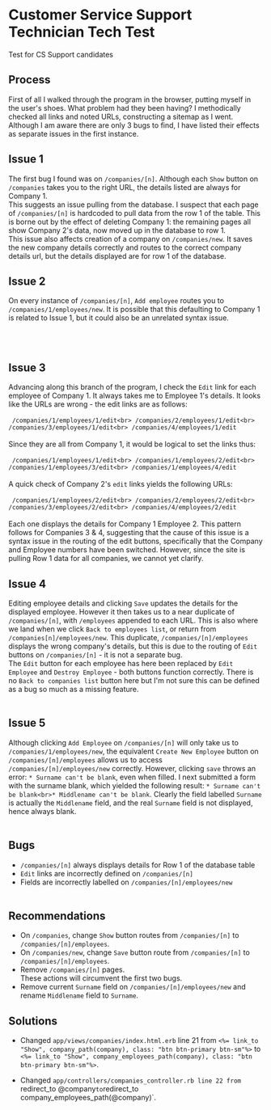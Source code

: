 # Customer Service Support Technician Tech Test
Test for CS Support candidates

## Process

First of all I walked through the program in the browser, putting myself in the user's shoes. What problem had they been having? I methodically checked all links and noted URLs, constructing a sitemap as I went. Although I am aware there are only 3 bugs to find, I have listed their effects as separate issues in the first instance.

## Issue 1

The first bug I found was on `/companies/[n]`. Although each `Show` button on `/companies` takes you to the right URL, the details listed are always for Company 1.
<br>
This suggests an issue pulling from the database. I suspect that each page of `/companies/[n]` is hardcoded to pull data from the row 1 of the table. This is borne out by the effect of deleting Company 1: the remaining pages all show Company 2's data, now moved up in the database to row 1.
<br>
This issue also affects creation of a company on `/companies/new`. It saves the new company details correctly and routes to the correct company details url, but the details displayed are for row 1 of the database.

## Issue 2

On every instance of `/companies/[n]`, `Add employee` routes you to `/companies/1/employees/new`. It is possible that this defaulting to Company 1 is related to Issue 1, but it could also be an unrelated syntax issue. 

<br><br>

## Issue 3

Advancing along this branch of the program, I check the `Edit` link for each employee of Company 1. It always takes me to Employee 1's details. It looks like the URLs are wrong - the edit links are as follows:
<br><br>```
/companies/1/employees/1/edit<br>
/companies/2/employees/1/edit<br>
/companies/3/employees/1/edit<br>
/companies/4/employees/1/edit```
<br><br>
Since they are all from Company 1, it would be logical to set the links thus:
<br><br>```
/companies/1/employees/1/edit<br>
/companies/1/employees/2/edit<br>
/companies/1/employees/3/edit<br>
/companies/1/employees/4/edit```
<br><br>
A quick check of Company 2's `edit` links yields the following URLs:
<br><br>```
/companies/1/employees/2/edit<br>
/companies/2/employees/2/edit<br>
/companies/3/employees/2/edit<br>
/companies/4/employees/2/edit```
<br><br>
Each one displays the details for Company 1 Employee 2. This pattern follows for Companies 3 & 4, suggesting that the cause of this issue is a syntax issue in the routing of the edit buttons, specifically that the Company and Employee numbers have been switched. However, since the site is pulling Row 1 data for all companies, we cannot yet clarify.<br>

## Issue 4

Editing employee details and clicking `Save` updates the details for the displayed employee. However it then takes us to a near duplicate of `/companies/[n]`, with `/employees` appended to each URL. This is also where we land when we click `Back to employees list`, or return from `/companies[n]/employees/new`. This duplicate, `/companies/[n]/employees` displays the wrong company's details, but this is due to the routing of `Edit` buttons on `/companies/[n]` - it is not a separate bug.<br>
The `Edit` button for each employee has here been replaced by `Edit Employee` and `Destroy Employee` - both buttons function correctly. There is no `Back to companies list` button here but I'm not sure this can be defined as a bug so much as a missing feature.
<br><br>

## Issue 5

Although clicking `Add Employee` on `/companies/[n]` will only take us to `/companies/1/employees/new`, the equivalent `Create New Employee` button on `/companies/[n]/employees` allows us to access `/companies/[n]/employees/new` correctly. However, clicking `save` throws an error: `* Surname can't be blank`, even when filled. I next submitted a form with the surname blank, which yielded the following result: `* Surname can't be blank<br>* Middlename can't be blank`. Clearly the field labelled `Surname` is actually the `Middlename` field, and the real `Surname` field is not displayed, hence always blank.
<br><br>

## Bugs

* `/companies/[n]` always displays details for Row 1 of the database table
* `Edit` links are incorrectly defined on `/companies/[n]`
* Fields are incorrectly labelled on `/companies/[n]/employees/new`
<br><br>

## Recommendations

* On `/companies`, change `Show` button routes from `/companies/[n]` to `/companies/[n]/employees`.
* On `/companies/new`, change `Save` button route from `/companies/[n]` to `/companies/[n]/employees`.
* Remove `/companies/[n]` pages.
<br>These actions will circumvent the first two bugs.<br>
* Remove current `Surname` field on `/companies/[n]/employees/new` and rename `Middlename` field to `Surname`. 

## Solutions

* Changed `app/views/companies/index.html.erb` line 21 from `<%= link_to "Show", company_path(company), class: "btn btn-primary btn-sm"%>` to `<%= link_to "Show", company_employees_path(company), class: "btn btn-primary btn-sm"%>`.

* Changed `app/controllers/companies_controller.rb line 22 from `redirect_to @company` to `redirect_to company_employees_path(@company)`.